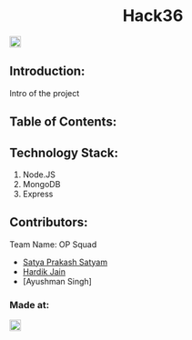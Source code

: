 <h1 align="center">Hack36</h1>
<p align="center">
</p>

<a href="https://hack36.com"> <img src="http://bit.ly/BuiltAtHack36" height=20px> </a>


## Introduction:
  Intro of the project
  
## Table of Contents:

## Technology Stack:
  1) Node.JS
  2) MongoDB
  3) Express
  

## Contributors:

Team Name: OP Squad

* [Satya Prakash Satyam](https://github.com/N00Bmaster2810)
* [Hardik Jain](https://github.com/hardikj1008)
* [Ayushman Singh]


### Made at:
<a href="https://hack36.com"> <img src="http://bit.ly/BuiltAtHack36" height=20px> </a>
